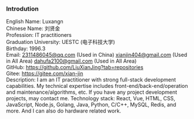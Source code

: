 <div className="about-me-container">
        <h3>Introdution</h3>
        <div className="infomation">
            <div className="item">
                <span className="label">
                    English Name: 
                </span>
                <span className="value">
                    Luxangn
                </span>
            </div>
            <div className="item">
                <span className="label">
                    Chinese Name: 
                </span>
                <span className="value">
                    刘贤金
                </span>
            </div>
            <div className="item">
                <span className="label">
                    Profession: 
                </span>
                <span className="value">
                    IT practitioners
                </span>
            </div>
            <div className="item">
                <span className="label">
                    Graduation University: 
                </span>
                <span className="value">
                    UESTC (电子科技大学)
                </span>
            </div>
            <div className="item">
                <span className="label">
                    Birthday: 
                </span>
                <span className="value">
                    1996.3
                </span>
            </div>
            <div className="item">
                <span className="label">
                    Email: 
                </span>
                <span className="value">
                    <Space split={', '}>
                        <span><a href="mailto:2311486045@qq.com">2311486045@qq.com</a> (Used in China)</span>
                        <span><a href="mailto:xianjin404@gmail.com">xianjin404@gmail.com</a> (Used in All Area)</span>
                        <span><a href="mailto:dahufa2100@gmail.com">dahufa2100@gmail.com</a> (Used in All Area)</span>
                    </Space>
                </span>
            </div>
            <div className="item">
                <span className="label">
                    GitHub: 
                </span>
                <span className="value">
                    <a href="https://github.com/LiuXianJing?tab=repositories">
                        https://github.com/LiuXianJing?tab=repositories
                    </a>
                </span>
            </div>
            <div className="item">
                <span className="label">
                    Gitee: 
                </span>
                <span className="value">
                    <a href="https://gitee.com/xian-jin">
                        https://gitee.com/xian-jin
                    </a>
                </span>
            </div>
            <div className="item">
                <span className="label">
                    Description: 
                </span>
                <span className="value">
                    I am an IT practitioner with strong full-stack development capabilities. My technical expertise includes front-end/back-end/operation and maintenance/algorithms, etc. If you have any project development projects, may contact me.
                    Technology stack:
                    React, Vue, HTML, CSS, JavaScript, Node.js, Golang, Java, Python, C/C++, MySQL, Redis, and more.
                    And I can also do hardware related work.
                </span>
            </div>
        </div>
    </div>